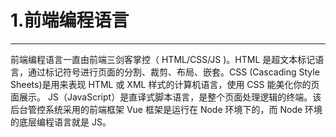 # 1.前端编程语言

---

前端编程语言一直由前端三剑客掌控（ HTML/CSS/JS )。HTML 是超文本标记语言，通过标记符号进行页面的分割、裁剪、布局、嵌套。CSS (Cascading Style Sheets)是用来表现 HTML 或 XML 样式的计算机语言，使用 CSS 能美化你的页面展示。 JS（JavaScript）是直译式脚本语言，是整个页面处理逻辑的终端。该后台管控系统采用的前端框架 Vue 框架是运行在 Node 环境下的，而 Node 环境的底层编程语言就是 JS。
